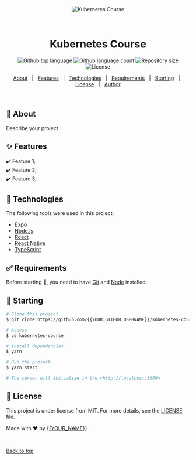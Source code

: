 <div align="center" id="top"> 
  <img src="./.github/app.gif" alt="Kubernetes Course" />

  &#xa0;

  <!-- <a href="https://kubernetescourse.netlify.app">Demo</a> -->
</div>

<h1 align="center">Kubernetes Course</h1>

<p align="center">
  <img alt="Github top language" src="https://img.shields.io/github/languages/top/{{YOUR_GITHUB_USERNAME}}/kubernetes-course?color=56BEB8">

  <img alt="Github language count" src="https://img.shields.io/github/languages/count/{{YOUR_GITHUB_USERNAME}}/kubernetes-course?color=56BEB8">

  <img alt="Repository size" src="https://img.shields.io/github/repo-size/{{YOUR_GITHUB_USERNAME}}/kubernetes-course?color=56BEB8">

  <img alt="License" src="https://img.shields.io/github/license/{{YOUR_GITHUB_USERNAME}}/kubernetes-course?color=56BEB8">

  <!-- <img alt="Github issues" src="https://img.shields.io/github/issues/{{YOUR_GITHUB_USERNAME}}/kubernetes-course?color=56BEB8" /> -->

  <!-- <img alt="Github forks" src="https://img.shields.io/github/forks/{{YOUR_GITHUB_USERNAME}}/kubernetes-course?color=56BEB8" /> -->

  <!-- <img alt="Github stars" src="https://img.shields.io/github/stars/{{YOUR_GITHUB_USERNAME}}/kubernetes-course?color=56BEB8" /> -->
</p>

<!-- Status -->

<!-- <h4 align="center"> 
	🚧  Kubernetes Course 🚀 Under construction...  🚧
</h4> 

<hr> -->

<p align="center">
  <a href="#dart-about">About</a> &#xa0; | &#xa0; 
  <a href="#sparkles-features">Features</a> &#xa0; | &#xa0;
  <a href="#rocket-technologies">Technologies</a> &#xa0; | &#xa0;
  <a href="#white_check_mark-requirements">Requirements</a> &#xa0; | &#xa0;
  <a href="#checkered_flag-starting">Starting</a> &#xa0; | &#xa0;
  <a href="#memo-license">License</a> &#xa0; | &#xa0;
  <a href="https://github.com/{{YOUR_GITHUB_USERNAME}}" target="_blank">Author</a>
</p>

<br>

## :dart: About ##

Describe your project

## :sparkles: Features ##

:heavy_check_mark: Feature 1;\
:heavy_check_mark: Feature 2;\
:heavy_check_mark: Feature 3;

## :rocket: Technologies ##

The following tools were used in this project:

- [Expo](https://expo.io/)
- [Node.js](https://nodejs.org/en/)
- [React](https://pt-br.reactjs.org/)
- [React Native](https://reactnative.dev/)
- [TypeScript](https://www.typescriptlang.org/)

## :white_check_mark: Requirements ##

Before starting :checkered_flag:, you need to have [Git](https://git-scm.com) and [Node](https://nodejs.org/en/) installed.

## :checkered_flag: Starting ##

```bash
# Clone this project
$ git clone https://github.com/{{YOUR_GITHUB_USERNAME}}/kubernetes-course

# Access
$ cd kubernetes-course

# Install dependencies
$ yarn

# Run the project
$ yarn start

# The server will initialize in the <http://localhost:3000>
```

## :memo: License ##

This project is under license from MIT. For more details, see the [LICENSE](LICENSE.md) file.


Made with :heart: by <a href="https://github.com/{{YOUR_GITHUB_USERNAME}}" target="_blank">{{YOUR_NAME}}</a>

&#xa0;

<a href="#top">Back to top</a>
